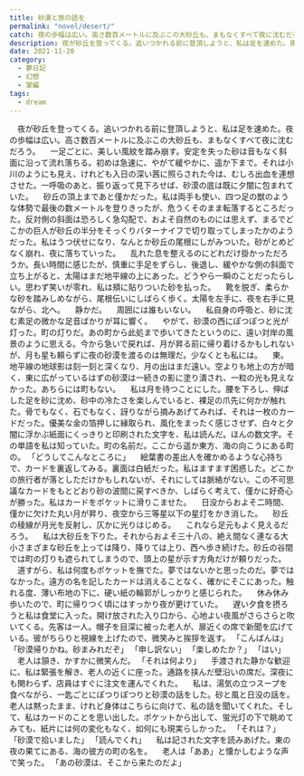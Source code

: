 ```yaml
---
title: 砂漠と旅の話を
permalink: "novel/desert/"
catch: 夜の歩幅は広い。高さ数百メートルに及ぶこの大砂丘も、まもなくすべて夜に沈むだろう。
description: 夜が砂丘を登ってくる。追いつかれる前に登頂しようと、私は足を速めた。夜の歩幅は広い。高さ数百メートルに及ぶこの大砂丘も、まもなくすべて夜に沈むだろう。一足ごとに、美しい風紋を踏み崩す。安定を失った砂は音もなく斜面に沿って流れ落ちる。初めは急速に、やがて緩やかに、遥か下まで。それは小川のようにも見え、けれども入日の深い茜に照らされた今は、むしろ出血を連想させた。一呼吸のあと、振り返って見下ろせば、砂漠の底は既に夕闇に包まれていた。
date: 2021-11-20
category:
  - 夢日記
  - 幻想
  - 掌編
tags:
  - dream
---
```


　夜が砂丘を登ってくる。追いつかれる前に登頂しようと、私は足を速めた。夜の歩幅は広い。高さ数百メートルに及ぶこの大砂丘も、まもなくすべて夜に沈むだろう。
　一足ごとに、美しい風紋を踏み崩す。安定を失った砂は音もなく斜面に沿って流れ落ちる。初めは急速に、やがて緩やかに、遥か下まで。それは小川のようにも見え、けれども入日の深い茜に照らされた今は、むしろ出血を連想させた。一呼吸のあと、振り返って見下ろせば、砂漠の底は既に夕闇に包まれていた。
　砂丘の頂上まであと僅かだった。私は両手も使い、四つ足の獣のような体勢で最後の数メートルを登りきったが、危うくそのまま転落するところだった。反対側の斜面は恐ろしく急勾配で、およそ自然のものには思えず、まるでどこかの巨人が砂丘の半分をそっくりバターナイフで切り取ってしまったかのようだった。私はうつ伏せになり、なんとか砂丘の尾根にしがみついた。砂がとめどなく崩れ、夜に落ちていった。
　乱れた息を整えるのにどれだけ掛かっただろうか。長い時間に感じたが、慎重に手足をずらし、後退し、緩やかな側の斜面で立ち上がると、太陽はまだ地平線の上にあった。どうやら一瞬のことだったらしい。思わず笑いが零れ、私は頬に貼りついた砂を払った。
　靴を脱ぎ、柔らかな砂を踏みしめながら、尾根伝いにしばらく歩く。太陽を左手に、夜を右手に見ながら、北へ。
　静かだ。
　周囲には誰もいない。
　私自身の呼吸と、砂に沈む素足の微かな足音ばかりが耳に響く。
　やがて、砂漠の西にぽつぽつと光が灯った。町の灯りだ。あの町から此処まで歩いてきたというのに、遠い対岸の風景のように思える。今から急いで戻れば、月が昇る前に帰り着けるかもしれないが、月も星も頼らずに夜の砂漠を渡るのは無理だ。少なくとも私には。
　東。地平線の地球影は刻一刻と深くなり、月の出はまだ遠い。空よりも地上の方が暗く、東に広がっているはずの砂漠は一続きの影に塗り潰され、一粒の光も見えなかった。あちらには町もない。
　私は月を待つことにした。腰を下ろし、伸ばした足を砂に沈め、砂中の冷たさを楽しんでいると、裸足の爪先に何かが触れた。骨でもなく、石でもなく、訝りながら摘みあげてみれば、それは一枚のカードだった。優美な金の箔押しに縁取られ、風化をまったく感じさせず、白々と夕闇に浮かぶ紙面にくっきりと印刷された文字を、私は読んだ。ほんの数文字。その単語を私は知っていた。町の名前だ。ここから遥か東方、海の向こうにある町の。
「どうしてこんなところに」
　絵葉書の差出人を確かめるような心持ちで、カードを裏返してみる。裏面は白紙だった。私はますます困惑した。どこかの旅行者が落としただけかもしれないが、それにしては脈絡がない。この不可思議なカードをもとどおり砂の波間に戻すべきか、しばらく考えて、僅かに好奇心が勝った。私はカードをポケットに滑りこませた。
　日没からおよそ二時間、僅かに欠けた丸い月が昇り、夜空から三等星以下の星灯をかき消した。
　砂丘の稜線が月光を反射し、仄かに光りはじめる。
　これなら足元もよく見えるだろう。
　私は大砂丘を下りた。それからおよそ三十八の、絶え間なく連なる大小さまざまな砂丘を上っては降り、降りては上り、西へ歩き続けた。砂丘の谷間では町の灯りも遮られてしまうので、頭上の星が示す方角だけが頼りだった。
　道すがら、私は何度もポケットを撫でた。夢ではないかと思ったのだ。夢ではなかった。遠方の名を記したカードは消えることなく、確かにそこにあった。触れる度、薄い布地の下に、硬い紙の輪郭がしっかりと感じられた。
　休み休み歩いたので、町に帰りつく頃にはすっかり夜が更けていた。
　遅い夕食を摂ろうと私は食堂に入った。開け放された入り口から、心地よい夜風がさらさらと吹いてくる。先客は一人。帽子を目深に被った老人が、扉近くの席で新聞を広げている。彼がちらりと視線を上げたので、微笑みと挨拶を返す。
「こんばんは」
「砂漠帰りかね。砂まみれだぞ」
「申し訳ない」
「楽しめたか？」
「はい」
　老人は頷き、かすかに微笑んだ。
「それは何より」
　手渡された静かな歓迎に、私は緊張を解き、老人の近くに座った。通路を挟んだ壁沿いの席だ。深夜にも関わらず、店員はすぐに注文を運んでくれた。
　私は、湯気の立つスープを食べながら、一匙ごとにぽつりぽつりと砂漠の話をした。砂と風と日没の話を。老人は黙ったまま、けれど身体はこちらに向けて、私の話を聞いてくれた。そして、私はカードのことを思い出した。ポケットから出して、蛍光灯の下で眺めてみても、紙片には何の変化もなく、如何にも現実らしかった。
「それは？」
「砂漠で拾いました」
「読んでくれ」
　私は記された文字を読みあげた。東の夜の果てにある、海の彼方の町の名を。
　老人は「ああ」と懐かしむような声で笑った。
「あの砂漠は、そこから来たのだよ」